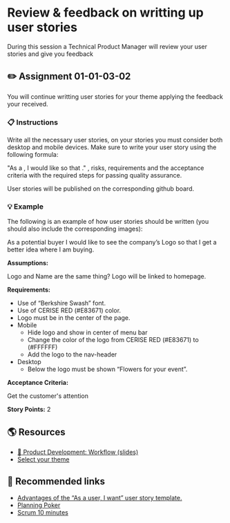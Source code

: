 # Review & feedback on writting up user stories

During this session a Technical Product Manager will review your user stories and give you feedback
 
## :pencil2: Assignment 01-01-03-02

You will continue writting user stories for your theme applying the feedback your received.

### :clipboard: Instructions

Write all the necessary user stories, on your stories you must consider both desktop and mobile devices. Make sure to write your user story using the following formula:

"As a <type of user: who is this story for>, I would like <some goal: what they want to do> so that <some reason: why they want to do it>." , risks, requirements and the acceptance criteria with the required steps for passing quality assurance.
  
User stories will be published on the corresponding github board.
  
### :bulb: Example
  
The following is an example of how user stories should be written (you should also include the corresponding images):
  
As a potential buyer I would like to see the company’s Logo so that I get a better idea where I am buying.

**Assumptions:**

Logo and Name are the same thing?
Logo will be linked to homepage.

**Requirements:**

* Use of “Berkshire Swash” font.
* Use of CERISE RED (#E83671) color.
* Logo must be in the center of the page.
* Mobile
  * Hide logo and show in center of menu bar
  * Change the color of the logo from CERISE RED (#E83671) to (#FFFFFF)
  * Add the logo to the nav-header
* Desktop
  * Below the logo must be shown “Flowers for your event”.

**Acceptance Criteria:**

Get the customer's attention

**Story Points:** 
2

## :earth_americas: Resources

* [:pushpin: Product Development: Workflow (slides)](https://drive.google.com/open?id=191seiKBAXF8-bR6wXtoZZjc6KntCZb8d)
* [Select your theme](https://www.dropbox.com/sh/l4ltmmel0h0tlam/AADOkbZkFLCpuvtEPnYLfBNXa?dl=0)

## :pill: Recommended links

* [Advantages of the “As a user, I want” user story template.](https://www.mountaingoatsoftware.com/blog/advantages-of-the-as-a-user-i-want-user-story-template)
* [Planning Poker](https://www.planningpoker.com/)
* [Scrum 10 minutes](https://www.youtube.com/watch?time_continue=6&v=YFkwhTkrVx8)
